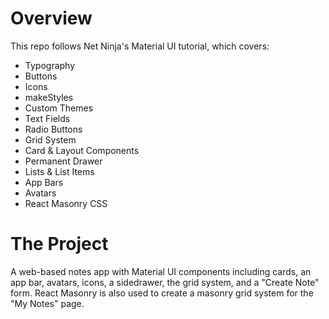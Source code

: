 # Overview
This repo follows Net Ninja's Material UI tutorial, which covers:
 - Typography
 - Buttons
 - Icons
 - makeStyles
 - Custom Themes
 - Text Fields
 - Radio Buttons
 - Grid System
 - Card & Layout Components
 - Permanent Drawer
 - Lists & List Items
 - App Bars
 - Avatars
 - React Masonry CSS

# The Project
A web-based notes app with Material UI components including cards, an app bar, avatars, icons, a sidedrawer, the grid system, and a "Create Note" form. React Masonry is also used to create a masonry grid system for the "My Notes" page.